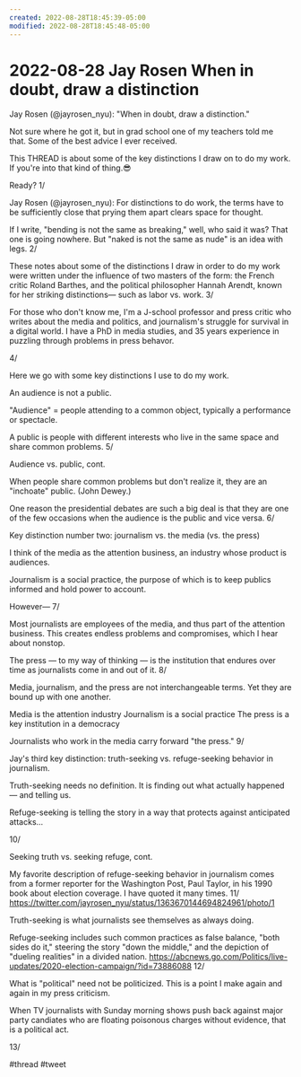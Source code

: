 ```yaml
---
created: 2022-08-28T18:45:39-05:00
modified: 2022-08-28T18:45:48-05:00
---
```


# 2022-08-28 Jay Rosen When in doubt, draw a distinction

Jay Rosen (@jayrosen_nyu): "When in doubt, draw a distinction."

Not sure where he got it, but in grad school one of my teachers told me that. Some of the best advice I ever received.

This THREAD is about some of the key distinctions I draw on to do my work. If you're into that kind of thing.😎

Ready? 1/

Jay Rosen (@jayrosen_nyu): For distinctions to do work, the terms have to be sufficiently close that prying them apart clears space for thought.

If I write, "bending is not the same as breaking," well, who said it was? That one is going nowhere. But "naked is not the same as nude" is an idea with legs. 2/

These notes about some of the distinctions I draw in order to do my work were written under the influence of two masters of the form: the French critic Roland Barthes, and the political philosopher Hannah Arendt, known for her striking distinctions— such as labor vs. work. 3/

For those who don't know me, I'm a J-school professor and press critic who writes about the media and politics, and journalism's struggle for survival in a digital world. I have a PhD in media studies, and 35 years experience in puzzling through problems in press behavor. 

4/

Here we go with some key distinctions I use to do my work.

An audience is not a public.

"Audience" = people attending to a common object, typically a performance or spectacle.

A public is people with different interests who live in the same space and share common problems. 5/

Audience vs. public, cont.

When people share common problems but don't realize it, they are an "inchoate" public. (John Dewey.)

One reason the presidential debates are such a big deal is that they are one of the few occasions when the audience is the public and vice versa. 6/

Key distinction number two: journalism vs. the media (vs. the press)

I think of the media as the attention business, an industry whose product is audiences.

Journalism is a social practice, the purpose of which is to keep publics informed and hold power to account.

However— 7/

Most journalists are employees of the media, and thus part of the attention business. This creates endless problems and compromises, which I hear about nonstop.

The press — to my way of thinking — is the institution that endures over time as journalists come in and out of it. 8/

Media, journalism, and the press are not interchangeable terms. Yet they are bound up with one another.

Media is the attention industry
Journalism is a social practice
The press is a key institution in a democracy

Journalists who work in the media carry forward "the press." 9/

Jay's third key distinction: truth-seeking vs. refuge-seeking behavior in journalism.

Truth-seeking needs no definition. It is finding out what actually happened— and telling us.

Refuge-seeking is telling the story in a way that protects against anticipated attacks... 

10/

Seeking truth vs. seeking refuge, cont.

My favorite description of refuge-seeking behavior in journalism comes from a former reporter for the Washington Post, Paul Taylor, in his 1990 book about election coverage. I have quoted it many times. 11/ https://twitter.com/jayrosen_nyu/status/1363670144694824961/photo/1

Truth-seeking is what journalists see themselves as always doing.

Refuge-seeking includes such common practices as false balance, "both sides do it," steering the story "down the middle," and the depiction of "dueling realities" in a divided nation. https://abcnews.go.com/Politics/live-updates/2020-election-campaign/?id=73886088 12/

What is "political" need not be politicized. This is a point I make again and again in my press criticism. 

When TV journalists with Sunday morning shows push back against major party candiates who are floating poisonous charges without evidence, that is a political act. 

13/

#thread #tweet  
